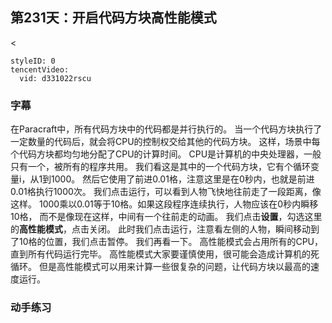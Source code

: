 ## 第231天：开启代码方块高性能模式


<
```@TencentVideo
styleID: 0
tencentVideo:
  vid: d331022rscu

```
### 字幕

在Paracraft中，所有代码方块中的代码都是并行执行的。
当一个代码方块执行了一定数量的代码后，就会将CPU的控制权交给其他的代码方块。
这样，场景中每个代码方块都均匀地分配了CPU的计算时间。
CPU是计算机的中央处理器，一般只有一个，被所有的程序共用。
我们看这是其中的一个代码方块，它有个循环变量i，从1到1000。
然后它使用了前进0.01格，注意这里是在0秒内，也就是前进0.01格执行1000次。
我们点击运行，可以看到人物飞快地往前走了一段距离，像这样。
1000乘以0.01等于10格。如果这段程序连续执行，人物应该在0秒内瞬移10格，
而不是像现在这样，中间有一个往前走的动画。
我们点击**设置**，勾选这里的**高性能模式**，点击关闭。
此时我们点击运行，注意看左侧的人物，瞬间移动到了10格的位置，我们点击暂停。
我们再看一下。
高性能模式会占用所有的CPU，直到所有代码运行完毕。
高性能模式大家要谨慎使用，很可能会造成计算机的死循环。
但是高性能模式可以用来计算一些很复杂的问题，让代码方块以最高的速度运行。


### 动手练习

